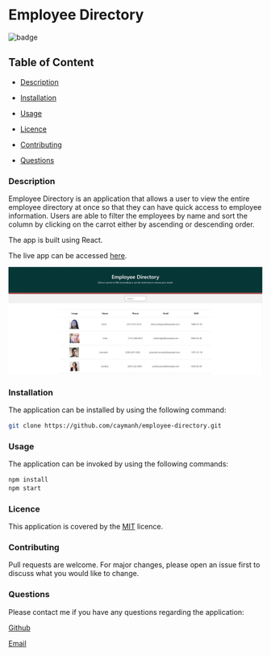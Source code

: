 # Employee Directory

![badge](https://img.shields.io/badge/license-MIT-brightgreen)

## Table of Content

  - [Description](#description)

  - [Installation](#installation)

  - [Usage](#usage)

  - [Licence](#licence)

  - [Contributing](#contributing)

  - [Questions](#questions)

 ### Description

 Employee Directory is an application that allows a user to view the entire employee directory at once so that they can have quick access to employee information. Users are able to filter the employees by name and sort the column by clicking on the carrot either by ascending or descending order.

 The app is built using React.

 The live app can be accessed [here]().

 <p align="center">
    <img alt="Screenshot of Employee Directory" src="./public/employee-directory-01.JPG">
</p>
 

### Installation

The application can be installed by using the following command: 

```bash
git clone https://github.com/caymanh/employee-directory.git
```

### Usage

The application can be invoked by using the following commands: 

```bash
npm install
npm start
```

### Licence

This application is covered by the [MIT](https://choosealicense.com/licenses/mit/) licence.

### Contributing

Pull requests are welcome. For major changes, please open an issue first to discuss what you would like to change.

### Questions

Please contact me if you have any questions regarding the application:

[Github](https://github.com/caymanh)

[Email](mailto:hengcayman@gmail.com)